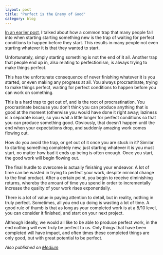 ```yaml
---
layout: post
title: "Perfect is the Enemy of Good"
category: blog
---
```


[In an earlier post](https://medium.com/@LeNPaul/avoiding-the-perfection-trap-64de769aa602), I talked about how a common trap that many people fall into when starting starting something new is the trap of waiting for perfect conditions to happen before they start. This results in many people not even starting whatever it is that they wanted to start.

Unfortunately, simply starting something is not the end of it all. Another trap that people end up in, also relating to perfectionism, is always trying to make things perfect.

This has the unfortunate consequence of never finishing whatever it is you started, or even making any progress at all. You always procrastinate, trying to make things perfect, waiting for perfect conditions to happen before you can work on something.

This is a hard trap to get out of, and is the root of procrastination. You procrastinate because you don’t think you can produce anything that is good at the moment (otherwise you would have done it right away; laziness is a separate issue), so you wait a little longer for perfect conditions so that you can produce something good. Obviously, that doesn’t happen until the end when your expectations drop, and suddenly amazing work comes flowing out.

How do you avoid the trap, or get out of it once you are stuck in it? Similar to starting something completely new, just starting whatever it is you must start, no matter how bad it ends up being is often enough. Once you start, the good work will begin flowing out.

The final hurdle to overcome is actually finishing your endeavor. A lot of time can be wasted in trying to perfect your work, despite minimal change to the final product. After a certain point, you begin to receive diminishing returns, whereby the amount of time you spend in order to incrementally increase the quality of your work rises exponentially.

There is a lot of value in paying attention to detail, but in reality, nothing in truly perfect. Sometimes, all you end up doing is wasting a lot of time. A good rule of thumb is that as long as your completed work is at a 8/10 level, you can consider it finished, and start on your next project.

Although ideally, we would all like to be able to produce perfect work, in the end nothing will ever truly be perfect to us. Only things that have been completed will have impact, and often times these completed things are only good, but with great potential to be perfect.

*Also published on [Medium](https://medium.com/@LeNPaul/perfect-is-the-enemy-of-good-2191fa1cdb85)*
